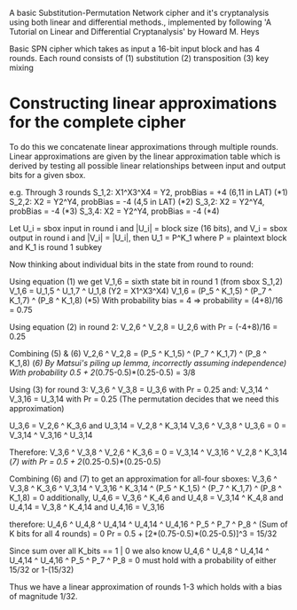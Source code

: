 A basic Substitution-Permutation Network cipher and it's cryptanalysis 
using both linear and differential methods., implemented by following 
'A Tutorial on Linear and Differential Cryptanalysis'
by Howard M. Heys

Basic SPN cipher which takes as input a 16-bit input block and has 4 rounds.
Each round consists of (1) substitution (2) transposition (3) key mixing

# Constructing linear approximations for the complete cipher

To do this we concatenate linear approximations through multiple rounds.
Linear approximations are given by the linear approximation table
which is derived by testing all possible linear relationships between
input and output bits for a given sbox.

e.g. Through 3 rounds
      S_1,2: X1^X3^X4 = Y2, probBias = +4 (6,11 in LAT) (*1)
      S_2,2:    X2 = Y2^Y4, probBias = -4 (4,5 in LAT)  (*2)
      S_3,2:    X2 = Y2^Y4, probBias = -4               (*3)
      S_3,4:    X2 = Y2^Y4, probBias = -4               (*4)
      
Let U_i = sbox input in round i and |U_i| = block size (16 bits),
and V_i = sbox output in round i and |V_i| = |U_i|,
then U_1 = P^K_1 where P = plaintext block and K_1 is round 1 subkey

Now thinking about individual bits in the state from round to round:

Using equation (1) we get V_1,6 = sixth state bit in round 1 (from sbox S_1,2)
                          V_1,6 = U_1,5 ^ U_1,7 ^ U_1,8 (Y2 = X1^X3^X4)
                          V_1,6 = (P_5 ^ K_1,5) ^ (P_7 ^ K_1,7) ^ (P_8 ^ K_1,8) (*5)
With probability bias = 4 => probability = (4+8)/16 = 0.75

Using equation (2) in round 2: V_2,6 ^ V_2,8 = U_2,6 with Pr = (-4+8)/16 = 0.25 
 
Combining (5) & (6)
V_2,6 ^ V_2,8 = (P_5 ^ K_1,5) ^ (P_7 ^ K_1,7) ^ (P_8 ^ K_1,8) (*6)
By Matsui's piling up lemma, incorrectly assuming independence)
With probability 0.5 + 2*(0.75-0.5)*(0.25-0.5) = 3/8

Using (3) for round 3: V_3,6 ^ V_3,8 = U_3,6 with Pr = 0.25
                  and: V_3,14 ^ V_3,16 = U_3,14 with Pr = 0.25
      (The permutation decides that we need this approximation)

U_3,6 = V_2,6 ^ K_3,6 and U_3,14 = V_2,8 ^ K_3,14
V_3,6 ^ V_3,8 ^ U_3,6 = 0 = V_3,14 ^ V_3,16 ^ U_3,14

Therefore:
V_3,6 ^ V_3,8 ^ V_2,6 ^ K_3,6 = 0 = V_3,14 ^ V_3,16 ^ V_2,8 ^ K_3,14 (*7)
with Pr = 0.5 + 2*(0.25-0.5)*(0.25-0.5)

Combining (6) and (7) to get an approximation for all-four sboxes:
V_3,6 ^ V_3,8 ^ K_3,6 ^ V_3,14 ^ V_3,16 ^ K_3,14 ^ (P_5 ^ K_1,5) ^ (P_7 ^ K_1,7) ^ (P_8 ^ K_1,8) = 0
additionally,
U_4,6 = V_3,6 ^ K_4,6 and U_4,8 = V_3,14 ^ K_4,8 and U_4,14 = V_3,8 ^ K_4,14 and U_4,16 = V_3,16

therefore:
U_4,6 ^ U_4,8 ^ U_4,14 ^ U_4,14 ^ U_4,16 ^ P_5 ^ P_7 ^ P_8 ^ (Sum of K bits for all 4 rounds) = 0
Pr = 0.5 + [2*(0.75-0.5)*(0.25-0.5)]^3 = 15/32

Since sum over all K_bits == 1 | 0 we also know U_4,6 ^ U_4,8 ^ U_4,14 ^ U_4,14 ^ U_4,16 ^ P_5 ^ P_7 ^ P_8 = 0
must hold with a probability of either 15/32 or 1-(15/32)

Thus we have a linear approximation of rounds 1-3 which holds with a bias of magnitude 1/32. 
